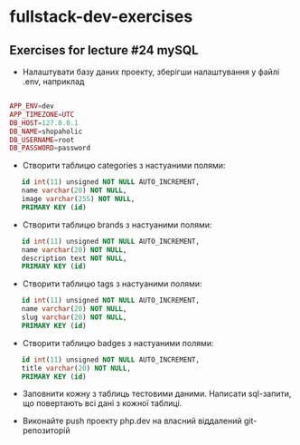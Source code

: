 # fullstack-dev-exercises

## Exercises for lecture #24 mySQL

- Налаштувати базу даних проекту, зберігши налаштування у файлі .env, наприклад

```php

APP_ENV=dev
APP_TIMEZONE=UTC
DB_HOST=127.0.0.1
DB_NAME=shopaholic
DB_USERNAME=root
DB_PASSWORD=password 

```
- Створити таблицю categories з настуаними полями:

```sql
   id int(11) unsigned NOT NULL AUTO_INCREMENT,
   name varchar(20) NOT NULL,
   image varchar(255) NOT NULL,
   PRIMARY KEY (id)
```

- Створити таблицю brands з настуаними полями:

```sql
   id int(11) unsigned NOT NULL AUTO_INCREMENT,
   name varchar(20) NOT NULL,
   description text NOT NULL,
   PRIMARY KEY (id)
```

- Створити таблицю tags з настуаними полями:

```sql
   id int(11) unsigned NOT NULL AUTO_INCREMENT,
   name varchar(20) NOT NULL,
   slug varchar(20) NOT NULL,
   PRIMARY KEY (id)
```

- Створити таблицю badges з настуаними полями:

```sql
   id int(11) unsigned NOT NULL AUTO_INCREMENT,
   title varchar(20) NOT NULL,
   PRIMARY KEY (id)
```
- Заповнити кожну з таблиць тестовими даними. Написати sql-запити, що повертають всі дані з кожної таблиці.

- Виконайте push проекту php.dev на власний віддалений git-репозиторій 
